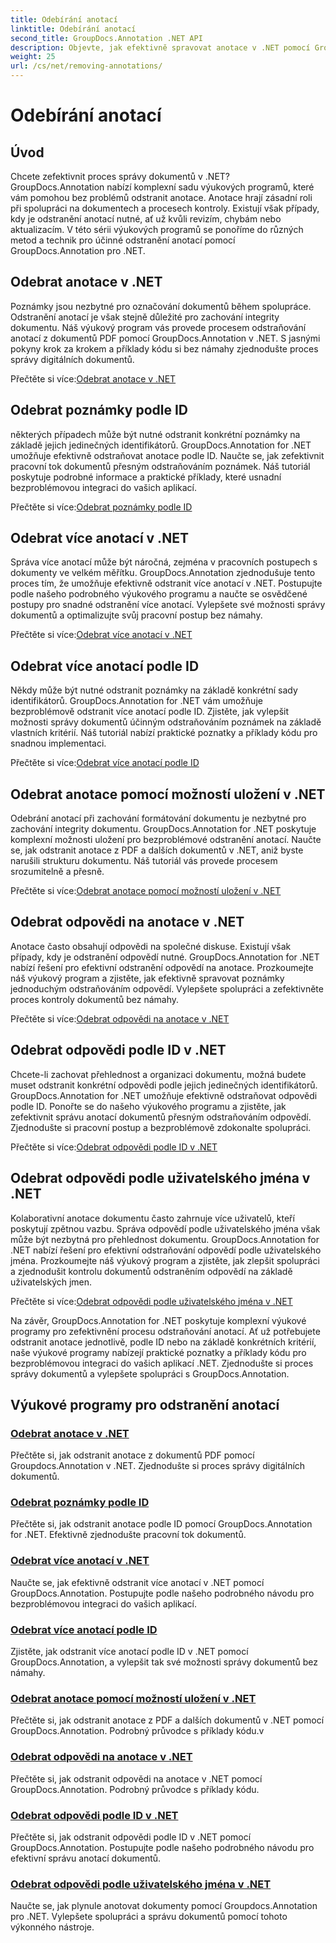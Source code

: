 ```yaml
---
title: Odebírání anotací
linktitle: Odebírání anotací
second_title: GroupDocs.Annotation .NET API
description: Objevte, jak efektivně spravovat anotace v .NET pomocí GroupDocs.Annotation tutoriálů. Zjednodušte svůj pracovní tok s dokumenty a plynule vylepšete spolupráci.
weight: 25
url: /cs/net/removing-annotations/
---
```


# Odebírání anotací

## Úvod

Chcete zefektivnit proces správy dokumentů v .NET? GroupDocs.Annotation nabízí komplexní sadu výukových programů, které vám pomohou bez problémů odstranit anotace. Anotace hrají zásadní roli při spolupráci na dokumentech a procesech kontroly. Existují však případy, kdy je odstranění anotací nutné, ať už kvůli revizím, chybám nebo aktualizacím. V této sérii výukových programů se ponoříme do různých metod a technik pro účinné odstranění anotací pomocí GroupDocs.Annotation pro .NET.

## Odebrat anotace v .NET
Poznámky jsou nezbytné pro označování dokumentů během spolupráce. Odstranění anotací je však stejně důležité pro zachování integrity dokumentu. Náš výukový program vás provede procesem odstraňování anotací z dokumentů PDF pomocí GroupDocs.Annotation v .NET. S jasnými pokyny krok za krokem a příklady kódu si bez námahy zjednodušte proces správy digitálních dokumentů.

 Přečtěte si více:[Odebrat anotace v .NET](./remove-annotations/)

## Odebrat poznámky podle ID
některých případech může být nutné odstranit konkrétní poznámky na základě jejich jedinečných identifikátorů. GroupDocs.Annotation for .NET umožňuje efektivně odstraňovat anotace podle ID. Naučte se, jak zefektivnit pracovní tok dokumentů přesným odstraňováním poznámek. Náš tutoriál poskytuje podrobné informace a praktické příklady, které usnadní bezproblémovou integraci do vašich aplikací.

 Přečtěte si více:[Odebrat poznámky podle ID](./remove-annotations-by-id/)

## Odebrat více anotací v .NET
Správa více anotací může být náročná, zejména v pracovních postupech s dokumenty ve velkém měřítku. GroupDocs.Annotation zjednodušuje tento proces tím, že umožňuje efektivně odstranit více anotací v .NET. Postupujte podle našeho podrobného výukového programu a naučte se osvědčené postupy pro snadné odstranění více anotací. Vylepšete své možnosti správy dokumentů a optimalizujte svůj pracovní postup bez námahy.

 Přečtěte si více:[Odebrat více anotací v .NET](./remove-multiple-annotations/)

## Odebrat více anotací podle ID
Někdy může být nutné odstranit poznámky na základě konkrétní sady identifikátorů. GroupDocs.Annotation for .NET vám umožňuje bezproblémově odstranit více anotací podle ID. Zjistěte, jak vylepšit možnosti správy dokumentů účinným odstraňováním poznámek na základě vlastních kritérií. Náš tutoriál nabízí praktické poznatky a příklady kódu pro snadnou implementaci.

 Přečtěte si více:[Odebrat více anotací podle ID](./remove-multiple-annotations-by-ids/)

## Odebrat anotace pomocí možností uložení v .NET
Odebrání anotací při zachování formátování dokumentu je nezbytné pro zachování integrity dokumentu. GroupDocs.Annotation for .NET poskytuje komplexní možnosti uložení pro bezproblémové odstranění anotací. Naučte se, jak odstranit anotace z PDF a dalších dokumentů v .NET, aniž byste narušili strukturu dokumentu. Náš tutoriál vás provede procesem srozumitelně a přesně.

 Přečtěte si více:[Odebrat anotace pomocí možností uložení v .NET](./remove-annotations-using-save-options/)

## Odebrat odpovědi na anotace v .NET
Anotace často obsahují odpovědi na společné diskuse. Existují však případy, kdy je odstranění odpovědí nutné. GroupDocs.Annotation for .NET nabízí řešení pro efektivní odstranění odpovědí na anotace. Prozkoumejte náš výukový program a zjistěte, jak efektivně spravovat poznámky jednoduchým odstraňováním odpovědí. Vylepšete spolupráci a zefektivněte proces kontroly dokumentů bez námahy.

 Přečtěte si více:[Odebrat odpovědi na anotace v .NET](./remove-replies-to-annotations/)

## Odebrat odpovědi podle ID v .NET
Chcete-li zachovat přehlednost a organizaci dokumentu, možná budete muset odstranit konkrétní odpovědi podle jejich jedinečných identifikátorů. GroupDocs.Annotation for .NET umožňuje efektivně odstraňovat odpovědi podle ID. Ponořte se do našeho výukového programu a zjistěte, jak zefektivnit správu anotací dokumentů přesným odstraňováním odpovědí. Zjednodušte si pracovní postup a bezproblémově zdokonalte spolupráci.

 Přečtěte si více:[Odebrat odpovědi podle ID v .NET](./remove-replies-by-id/)

## Odebrat odpovědi podle uživatelského jména v .NET
Kolaborativní anotace dokumentu často zahrnuje více uživatelů, kteří poskytují zpětnou vazbu. Správa odpovědí podle uživatelského jména však může být nezbytná pro přehlednost dokumentu. GroupDocs.Annotation for .NET nabízí řešení pro efektivní odstraňování odpovědí podle uživatelského jména. Prozkoumejte náš výukový program a zjistěte, jak zlepšit spolupráci a zjednodušit kontrolu dokumentů odstraněním odpovědí na základě uživatelských jmen.

 Přečtěte si více:[Odebrat odpovědi podle uživatelského jména v .NET](./remove-replies-by-username/)

Na závěr, GroupDocs.Annotation for .NET poskytuje komplexní výukové programy pro zefektivnění procesu odstraňování anotací. Ať už potřebujete odstranit anotace jednotlivě, podle ID nebo na základě konkrétních kritérií, naše výukové programy nabízejí praktické poznatky a příklady kódu pro bezproblémovou integraci do vašich aplikací .NET. Zjednodušte si proces správy dokumentů a vylepšete spolupráci s GroupDocs.Annotation.
## Výukové programy pro odstranění anotací
### [Odebrat anotace v .NET](./remove-annotations/)
Přečtěte si, jak odstranit anotace z dokumentů PDF pomocí Groupdocs.Annotation v .NET. Zjednodušte si proces správy digitálních dokumentů.
### [Odebrat poznámky podle ID](./remove-annotations-by-id/)
Přečtěte si, jak odstranit anotace podle ID pomocí GroupDocs.Annotation for .NET. Efektivně zjednodušte pracovní tok dokumentů.
### [Odebrat více anotací v .NET](./remove-multiple-annotations/)
Naučte se, jak efektivně odstranit více anotací v .NET pomocí GroupDocs.Annotation. Postupujte podle našeho podrobného návodu pro bezproblémovou integraci do vašich aplikací.
### [Odebrat více anotací podle ID](./remove-multiple-annotations-by-ids/)
Zjistěte, jak odstranit více anotací podle ID v .NET pomocí GroupDocs.Annotation, a vylepšit tak své možnosti správy dokumentů bez námahy.
### [Odebrat anotace pomocí možností uložení v .NET](./remove-annotations-using-save-options/)
Přečtěte si, jak odstranit anotace z PDF a dalších dokumentů v .NET pomocí GroupDocs.Annotation. Podrobný průvodce s příklady kódu.v
### [Odebrat odpovědi na anotace v .NET](./remove-replies-to-annotations/)
Přečtěte si, jak odstranit odpovědi na anotace v .NET pomocí GroupDocs.Annotation. Podrobný průvodce s příklady kódu.
### [Odebrat odpovědi podle ID v .NET](./remove-replies-by-id/)
Přečtěte si, jak odstranit odpovědi podle ID v .NET pomocí GroupDocs.Annotation. Postupujte podle našeho podrobného návodu pro efektivní správu anotací dokumentů.
### [Odebrat odpovědi podle uživatelského jména v .NET](./remove-replies-by-username/)
Naučte se, jak plynule anotovat dokumenty pomocí Groupdocs.Annotation pro .NET. Vylepšete spolupráci a správu dokumentů pomocí tohoto výkonného nástroje.